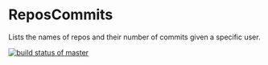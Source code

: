 # ReposCommits
Lists the names of repos and their number of commits given a specific user.

[![build status of master](https://travis-ci.org/Andre-asn/ReposCommits.svg?branch=main)](https://travis-ci.org/Andre-asn/ReposCommits)
